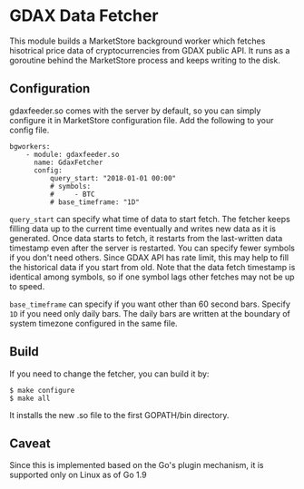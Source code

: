 # GDAX Data Fetcher

This module builds a MarketStore background worker which fetches hisotrical
price data of cryptocurrencies from GDAX public API.  It runs as a goroutine
behind the MarketStore process and keeps writing to the disk.

## Configuration
gdaxfeeder.so comes with the server by default, so you can simply configure it
in MarketStore configuration file.  Add the following to your config file.

```
bgworkers:
    - module: gdaxfeeder.so
      name: GdaxFetcher
      config:
          query_start: "2018-01-01 00:00"
          # symbols:
          #     - BTC
          # base_timeframe: "1D"
```

`query_start` can specify what time of data to start fetch.  The fetcher keeps
filling data up to the current time eventually and writes new data as it is
generated.  Once data starts to fetch, it restarts from the last-written data
timestamp even after the server is restarted.  You can specify fewer symbols
if you don't need others.  Since GDAX API has rate limit, this may help to
fill the historical data if you start from old.  Note that the data fetch timestamp
is identical among symbols, so if one symbol lags other fetches may not be
up to speed.

`base_timeframe` can specify if you want other than 60 second bars. Specify
`1D` if you need only daily bars.  The daily bars are written at the boundary of
system timezone configured in the same file.


## Build
If you need to change the fetcher, you can build it by:

```
$ make configure
$ make all
```

It installs the new .so file to the first GOPATH/bin directory.


## Caveat
Since this is implemented based on the Go's plugin mechanism, it is supported only
on Linux as of Go 1.9
